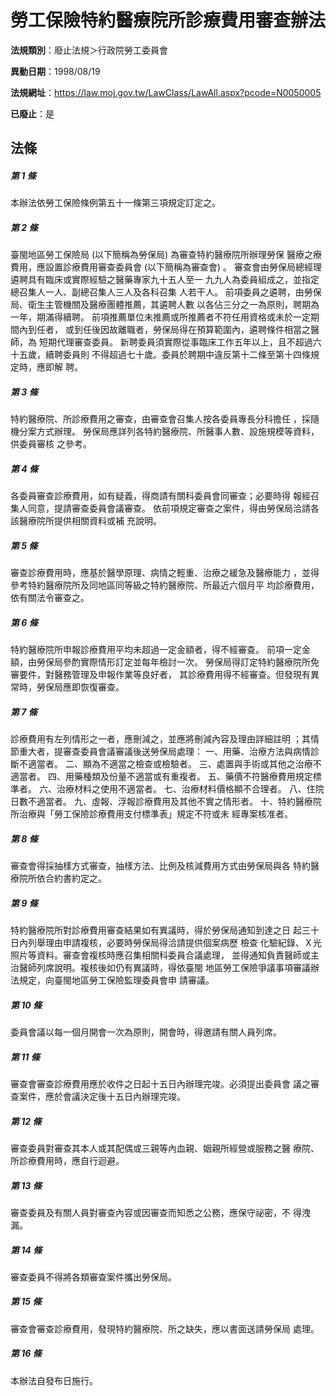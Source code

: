 # 勞工保險特約醫療院所診療費用審查辦法

**法規類別**：廢止法規＞行政院勞工委員會

**異動日期**：1998/08/19  

**法規網址**：https://law.moj.gov.tw/LawClass/LawAll.aspx?pcode=N0050005

**已廢止**：是



## 法條
##### 第 1 條
本辦法依勞工保險條例第五十一條第三項規定訂定之。

##### 第 2 條
臺閩地區勞工保險局 (以下簡稱為勞保局) 為審查特約醫療院所辦理勞保
醫療之療費用，應設置診療費用審查委員會 (以下簡稱為審查會) 。
審查會由勞保局總經理遴聘具有臨床或實際經驗之醫藥專家九十五人至一
九九人為委員組成之，並指定總召集人一人、副總召集人三人及各科召集
人若干人。
前項委員之遴聘，由勞保局、衛生主管機關及醫療團體推薦，其遴聘人數
以各佔三分之一為原則，聘期為一年，期滿得續聘。
前項推薦單位未推薦或所推薦者不符任用資格或未於一定期間內到任者，
或到任後因故離職者，勞保局得在預算範圍內，遴聘條件相當之醫師，為
短期代理審查委員。
新聘委員須實際從事臨床工作五年以上，且不超過六十五歲，續聘委員則
不得超過七十歲。委員於聘期中違反第十二條至第十四條規定時，應即解
聘。

##### 第 3 條
特約醫療院、所診療費用之審查，由審查會召集人按各委員專長分科擔任
，採隨機分案方式辦理。
勞保局應詳列各特約醫療院、所醫事人數、設施規模等資料，供委員審核
之參考。

##### 第 4 條
各委員審查診療費用，如有疑義，得商請有關科委員會同審查；必要時得
報經召集人同意，提請審查委員會議審查。
依前項規定審查之案件，得由勞保局洽請各該醫療院所提供相關資料或補
充說明。

##### 第 5 條
審查診療費用時，應基於醫學原理、病情之輕重、治療之緩急及醫療能力
，並得參考特約醫療院所及同地區同等級之特約醫療院、所最近六個月平
均診療費用，依有關法令審查之。

##### 第 6 條
特約醫療院所申報診療費用平均未超過一定金額者，得不經審查。
前項一定金額，由勞保局參酌實際情形訂定並每年檢討一次。
勞保局得訂定特約醫療院所免審要件，對醫務管理及申報作業等良好者，
其診療費用得不經審查。但發現有異常時，勞保局應即恢復審查。

##### 第 7 條
診療費用有左列情形之一者，應刪減之，並應將刪減內容及理由詳細註明
；其情節重大者，提審查委員會議審議後送勞保局處理：
一、用藥、治療方法與病情診斷不適當者。
二、顯為不適當之檢查或檢驗者。
三、處置與手術或其他之治療不適當者。
四、用藥種類及份量不適當或有重複者。
五、藥價不符醫療費用規定標準者。
六、治療材料之使用不適當者。
七、治療材料價格顯不合理者。
八、住院日數不適當者。
九、虛報、浮報診療費用及其他不實之情形者。
十、特約醫療院所治療與「勞工保險診療費用支付標準表」規定不符或未
    經專案核准者。


##### 第 8 條
審查會得採抽樣方式審查，抽樣方法、比例及核減費用方式由勞保局與各
特約醫療院所依合約書約定之。

##### 第 9 條
特約醫療院所對診療費用審查結果如有異議時，得於勞保局通知到達之日
起三十日內列舉理由申請複核，必要時勞保局得洽請提供個案病歷  檢查
化驗紀錄、Ｘ光照片等資料。審查會複核時應召集相關科委員合議處理，
並得通知負責醫師或主治醫師列席說明。複核後如仍有異議時，得依臺閩
地區勞工保險爭議事項審議辦法規定，向臺閩地區勞工保險監理委員會申
請審議。

##### 第 10 條
委員會議以每一個月開會一次為原則，開會時，得邀請有關人員列席。

##### 第 11 條
審查會審查診療費用應於收件之日起十五日內辦理完竣。必須提出委員會
議之審查案件，應於會議決定後十五日內辦理完竣。

##### 第 12 條
審查委員對審查其本人或其配偶或三親等內血親、姻親所經營或服務之醫
療院、所診療費用時，應自行迴避。

##### 第 13 條
審查委員及有關人員對審查內容或因審查而知悉之公務，應保守祕密，不
得洩漏。

##### 第 14 條
審查委員不得將各類審查案件攜出勞保局。

##### 第 15 條
審查會審查診療費用，發現特約醫療院、所之缺失，應以書面送請勞保局
處理。

##### 第 16 條
本辦法自發布日施行。


